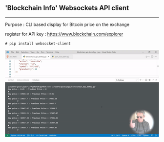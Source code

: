 ## 'Blockchain Info' Websockets API client
---

Purpose : CLI based display for Bitcoin price on the exchange

register for API key : https://www.blockchain.com/explorer

    # pip install websocket-client

![btcgif.gif](https://github.com/RGGH/BlockchainInfo_WebsocketsAPI_client/blob/main/btcgif.gif)
